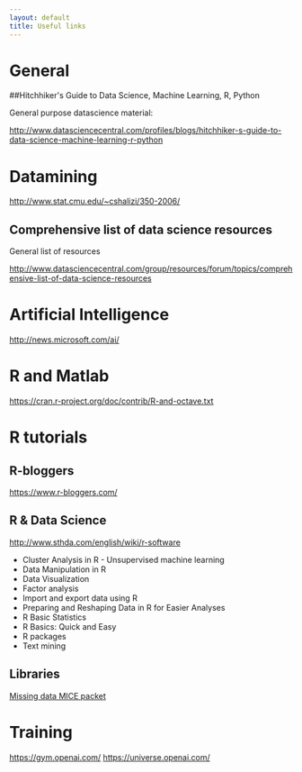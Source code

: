 ```yaml
---
layout: default
title: Useful links
---
```



# General

##Hitchhiker's Guide to Data Science, Machine Learning, R, Python

General purpose datascience material:

http://www.datasciencecentral.com/profiles/blogs/hitchhiker-s-guide-to-data-science-machine-learning-r-python


# Datamining

http://www.stat.cmu.edu/~cshalizi/350-2006/

## Comprehensive list of data science resources

General list of resources

http://www.datasciencecentral.com/group/resources/forum/topics/comprehensive-list-of-data-science-resources


# Artificial Intelligence

http://news.microsoft.com/ai/



# R and Matlab

https://cran.r-project.org/doc/contrib/R-and-octave.txt



# R tutorials

## R-bloggers

https://www.r-bloggers.com/

## R & Data Science

http://www.sthda.com/english/wiki/r-software

* Cluster Analysis in R - Unsupervised machine learning
* Data Manipulation in R
* Data Visualization
* Factor analysis
* Import and export data using R
* Preparing and Reshaping Data in R for Easier Analyses
* R Basic Statistics
* R Basics: Quick and Easy
* R packages
* Text mining


## Libraries

[Missing data MICE packet](http://datascienceplus.com/imputing-missing-data-with-r-mice-package/)


# Training

https://gym.openai.com/
https://universe.openai.com/

